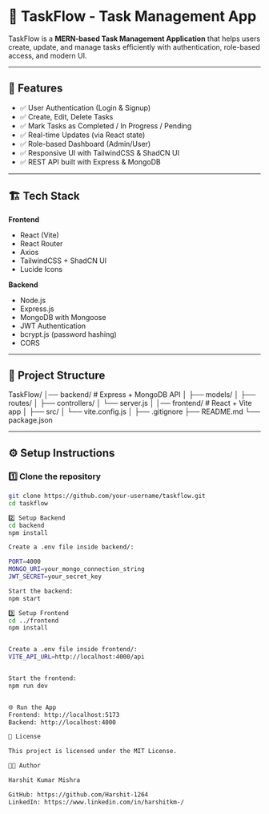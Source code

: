# 📝 TaskFlow - Task Management App

TaskFlow is a **MERN-based Task Management Application** that helps users create, update, and manage tasks efficiently with authentication, role-based access, and modern UI.

---

## 🚀 Features
- ✅ User Authentication (Login & Signup)  
- ✅ Create, Edit, Delete Tasks  
- ✅ Mark Tasks as Completed / In Progress / Pending  
- ✅ Real-time Updates (via React state)  
- ✅ Role-based Dashboard (Admin/User)  
- ✅ Responsive UI with TailwindCSS & ShadCN UI  
- ✅ REST API built with Express & MongoDB  

---

## 🏗️ Tech Stack
**Frontend**
- React (Vite)
- React Router
- Axios
- TailwindCSS + ShadCN UI
- Lucide Icons

**Backend**
- Node.js
- Express.js
- MongoDB with Mongoose
- JWT Authentication
- bcrypt.js (password hashing)
- CORS

---

## 📂 Project Structure
TaskFlow/
│── backend/ # Express + MongoDB API
│ ├── models/
│ ├── routes/
│ ├── controllers/
│ └── server.js
│
│── frontend/ # React + Vite app
│ ├── src/
│ └── vite.config.js
│
├── .gitignore
├── README.md
└── package.json

---

## ⚙️ Setup Instructions

### 1️⃣ Clone the repository
```bash
git clone https://github.com/your-username/taskflow.git
cd taskflow

2️⃣ Setup Backend
cd backend
npm install

Create a .env file inside backend/:

PORT=4000
MONGO_URI=your_mongo_connection_string
JWT_SECRET=your_secret_key

Start the backend:
npm start

3️⃣ Setup Frontend
cd ../frontend
npm install


Create a .env file inside frontend/:
VITE_API_URL=http://localhost:4000/api


Start the frontend:
npm run dev


🌐 Run the App
Frontend: http://localhost:5173
Backend: http://localhost:4000

📜 License

This project is licensed under the MIT License.

👨‍💻 Author

Harshit Kumar Mishra

GitHub: https://github.com/Harshit-1264
LinkedIn: https://www.linkedin.com/in/harshitkm-/
